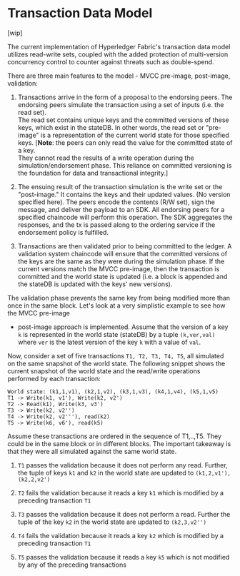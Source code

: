 # Transaction Data Model

[wip]

The current implementation of Hyperledger Fabric's transaction data model
utilizes read-write sets, coupled with the added protection of multi-version
concurrency control to counter against threats such as double-spend.

There are three main features to the model - MVCC pre-image, post-image, validation:

1. Transactions arrive in the form of a proposal to the endorsing peers.  The
endorsing peers simulate the transaction using a set of inputs (i.e. the read set).  
The read set contains unique keys and the committed versions of these keys,
which exist in the stateDB.  In other words, the read set or "pre-image" is a
representation of the current world state for those specified keys.
[__Note__: the peers can only read the value for the committed state of a key.  
They cannot read the results of a write operation during the
simulation/endorsement phase.  This reliance on committed versioning is the
foundation for data and transactional integrity.]

2. The ensuing result of the transaction simulation is the write set or the
"post-image." It contains the keys and their updated values.
(No version specified here).  The peers encode the contents (R/W set), sign the
message, and deliver the payload to an SDK.  All endorsing peers for a specified
chaincode will perform this operation.  The SDK aggregates the responses, and
the tx is passed along to the ordering service if the endorsement policy is fulfilled.

3. Transactions are then validated prior to being committed to the ledger.  A
validation system chaincode will ensure that the committed versions of the keys
are the same as they were during the simulation phase.  If the current versions
match the MVCC pre-image, then the transaction is committed and the world state
is updated (i.e. a block is appended and the stateDB is updated with the keys'
new versions).

The validation phase prevents the same key from being modified more than once
in the same block.  Let's look at a very simplistic example to see how the MVCC pre-image
+ post-image approach is implemented.  Assume that the version of a key `k` is
represented in the world state (stateDB) by a tuple `(k,ver,val)` where `ver` is
the latest version of the key `k` with a value of `val`.

Now, consider a set of five transactions `T1, T2, T3, T4, T5`, all simulated on the same
snapshot of the world state.  The following snippet shows the current snapshot
of the world state and the read/write operations performed by each transaction:

```
World state: (k1,1,v1), (k2,1,v2), (k3,1,v3), (k4,1,v4), (k5,1,v5)
T1 -> Write(k1, v1'), Write(k2, v2')
T2 -> Read(k1), Write(k3, v3')
T3 -> Write(k2, v2'')
T4 -> Write(k2, v2'''), read(k2)
T5 -> Write(k6, v6'), read(k5)
```
Assume these transactions are ordered in the sequence of T1,..,T5. They could be in the
same block or in different blocks.  The important takeaway is that they were all
simulated against the same world state.

1. `T1` passes the validation because it does not perform any read. Further, the
tuple of keys `k1` and `k2` in the world state are updated to `(k1,2,v1'), (k2,2,v2')`

2. `T2` fails the validation because it reads a key `k1` which is modified by a preceding transaction `T1`

3. `T3` passes the validation because it does not perform a read. Further the
tuple of the key `k2` in the world state are updated to `(k2,3,v2'')`

4. `T4` fails the validation because it reads a key `k2` which is modified by a preceding transaction `T1`

5. `T5` passes the validation because it reads a key `k5` which is not modified
by any of the preceding transactions

